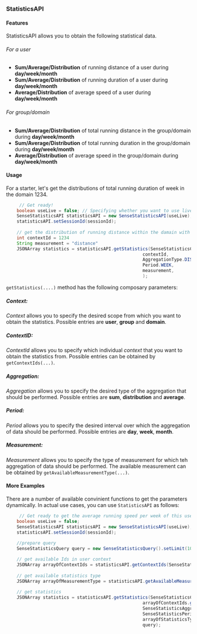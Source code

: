### StatisticsAPI

#### Features
StatisticsAPI allows you to obtain the following statistical data.

###### For a user 
- **Sum/Average/Distribution** of running distance of a user during **day/week/month**
- **Sum/Average/Distribution** of running duration of a user during **day/week/month**
- **Average/Distribution** of average speed of a user during **day/week/month**

###### For group/domain 
- **Sum/Average/Distribution** of total running distance in the group/domain during **day/week/month**
- **Sum/Average/Distribution** of total running duration in the group/domain during **day/week/month**
- **Average/Distribution** of average speed in the group/domain during **day/week/month**

#### Usage

For a starter, let's get the distributions of total running duration of week in the domain 1234. 

```java
	 // Get ready!
	boolean useLive = false; // Specifying whether you want to use live server or stagint server
    SenseStatisticsAPI statisticsAPI = new SenseStatisticsAPI(useLive);
    statisticsAPI.setSessionId(sessionId);
    
    // get the distribution of running distance within the damain with id 1234.
    int contextId = 1234
    String measurement = "distance"
    JSONArray statistics = statisticsAPI.getStatistics(SenseStatisticsContext.DOMAIN,
    											 	contextId,
    											 	AggregationType.DISTRIBUTION,
    											 	Period.WEEK,
    											 	measurement,
    											 	);
```
`getStatistics(....)` method has the following composary parameters:

##### Context:
*Context* allows you to specify the desired scope from which you want to obtain the statistics. Possible entries are **user**, **group** and **domain**. 

##### ContextID:
*ContextId* allows you to specify which individual *context* that you want to obtain the statistics from. Possible entries can be obtained by ```getContextIds(...)```.

##### Aggregation:
*Aggregation* allows you to specify the desired type of the aggregation that should be performed.
Possible entries are **sum**, **distribution** and **average**.

##### Period: 
*Period* allows you to specify the desired interval over which the aggregation of data should be performed.
Possible entries are **day**, **week**, **month**.

##### Measurement:
*Measurement* allows you to specify the type of measurement for which teh aggregation of data should be performed. The available measurement can be obtained by ```getAvailableMeasurementType(...)```.


#### More Examples

There are a number of available convinient functions to get the parameters dynamically. In actual use cases, you can use `StatisticsAPI` as follows:

```java
	 // Get ready to get the average running speed per week of this user over the last 10 weeks!
	boolean useLive = false; 
    SenseStatisticsAPI statisticsAPI = new SenseStatisticsAPI(useLive);
    statisticsAPI.setSessionId(sessionId);
    
    //prepare query
    SenseStatisticsQuery query = new SenseStatisticsQuery().setLimit(10);

    // get available Ids in user context
    JSONArray arrayOfContextIds = statisticsAPI.getContextIds(SenseStatisticsContext.USER);
    
    // get available statistics type
    JSONArray arrayOfMeasurementType = statisticsAPI.getAvailableMeasurementType(SenseStatisticsContext.USER, arrayOfContextIds.getInt(0));
    
    // get statistics
    JSONArray statistics = statisticsAPI.getStatistics(SenseStatisticsContext.USER,
    											 	arrayOfContextIds.getInt(0), 
    											 	SenseStatisticsAggregationType.AVERAGE,
    											 	SenseStatisticsPeriod.WEEK
    											 	arrayOfStatisticsType.getString(0), //let's assume the first element is "speed"
    											  	query);
```